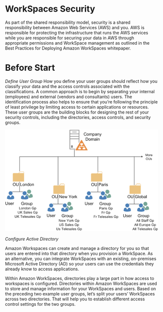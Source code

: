 # WorkSpaces Security

As part of the shared responsibility model, security is a shared responsibility between Amazon Web Services (AWS) and you. AWS is responsible for protecting the infrastructure that runs the AWS services while you are responsible for securing your data in AWS through appropriate permissions and WorkSpace management as outlined in the Best Practices for Deploying Amazon WorkSpaces whitepaper. 

# Before Start
*Define User Group*
How you define your user groups should reflect how you classify your data and the access controls associated with the classifications. A common approach is to begin by separating your internal (employees) and external (vendors and consultants) users. The identification process also helps to ensure that you’re following the principle of least privilege by limiting access to certain applications or resources. These user groups are the building blocks for designing the rest of your security controls, including the directories, access controls, and security groups.

![workspaces-poc](images/ou.png)


*Configure Active Directory*

Amazon Workspaces can create and manage a directory for you so that users are entered into that directory when you provision a WorkSpace. As an alternative, you can integrate WorkSpaces with an existing, on-premises Microsoft Active Directory (AD) so your users can use the credentials they already know to access applications.

Within Amazon WorkSpaces, directories play a large part in how access to workspaces is configured. Directories within Amazon WorkSpaces are used to store and manage information for your WorkSpaces and users. Based on the preceding two example user groups, let’s split your users’ WorkSpaces across two directories. That will help you to establish different access control settings for the two groups.
